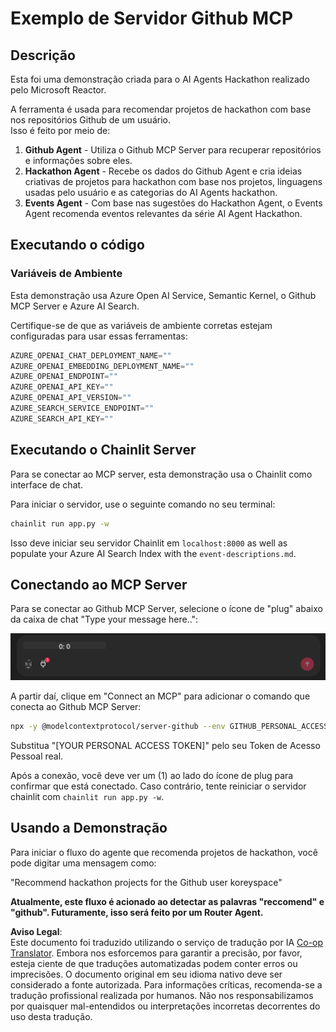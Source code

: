 <!--
CO_OP_TRANSLATOR_METADATA:
{
  "original_hash": "393eea8000f305b94010dd5b380902d8",
  "translation_date": "2025-05-20T10:02:23+00:00",
  "source_file": "11-mcp/code_samples/github-mcp/README.md",
  "language_code": "pt"
}
-->
# Exemplo de Servidor Github MCP

## Descrição

Esta foi uma demonstração criada para o AI Agents Hackathon realizado pelo Microsoft Reactor.

A ferramenta é usada para recomendar projetos de hackathon com base nos repositórios Github de um usuário.  
Isso é feito por meio de:

1. **Github Agent** - Utiliza o Github MCP Server para recuperar repositórios e informações sobre eles.  
2. **Hackathon Agent** - Recebe os dados do Github Agent e cria ideias criativas de projetos para hackathon com base nos projetos, linguagens usadas pelo usuário e as categorias do AI Agents hackathon.  
3. **Events Agent** - Com base nas sugestões do Hackathon Agent, o Events Agent recomenda eventos relevantes da série AI Agent Hackathon.

## Executando o código

### Variáveis de Ambiente

Esta demonstração usa Azure Open AI Service, Semantic Kernel, o Github MCP Server e Azure AI Search.

Certifique-se de que as variáveis de ambiente corretas estejam configuradas para usar essas ferramentas:

```python
AZURE_OPENAI_CHAT_DEPLOYMENT_NAME=""
AZURE_OPENAI_EMBEDDING_DEPLOYMENT_NAME=""
AZURE_OPENAI_ENDPOINT=""
AZURE_OPENAI_API_KEY=""
AZURE_OPENAI_API_VERSION=""
AZURE_SEARCH_SERVICE_ENDPOINT=""
AZURE_SEARCH_API_KEY=""
```

## Executando o Chainlit Server

Para se conectar ao MCP server, esta demonstração usa o Chainlit como interface de chat.

Para iniciar o servidor, use o seguinte comando no seu terminal:

```bash
chainlit run app.py -w
```

Isso deve iniciar seu servidor Chainlit em `localhost:8000` as well as populate your Azure AI Search Index with the `event-descriptions.md`.

## Conectando ao MCP Server

Para se conectar ao Github MCP Server, selecione o ícone de "plug" abaixo da caixa de chat "Type your message here..":

![MCP Connect](../../../../../translated_images/mcp-chainlit-1.dce6ea039fc19641b00370fafc9e68a7ab349ec064fb9170f5555f894376116e.pt.png)

A partir daí, clique em "Connect an MCP" para adicionar o comando que conecta ao Github MCP Server:

```bash
npx -y @modelcontextprotocol/server-github --env GITHUB_PERSONAL_ACCESS_TOKEN=[YOUR PERSONAL ACCESS TOKEN]
```

Substitua "[YOUR PERSONAL ACCESS TOKEN]" pelo seu Token de Acesso Pessoal real.

Após a conexão, você deve ver um (1) ao lado do ícone de plug para confirmar que está conectado. Caso contrário, tente reiniciar o servidor chainlit com `chainlit run app.py -w`.

## Usando a Demonstração

Para iniciar o fluxo do agente que recomenda projetos de hackathon, você pode digitar uma mensagem como:

"Recommend hackathon projects for the Github user koreyspace"

**Atualmente, este fluxo é acionado ao detectar as palavras "reccomend" e "github". Futuramente, isso será feito por um Router Agent.**

**Aviso Legal**:  
Este documento foi traduzido utilizando o serviço de tradução por IA [Co-op Translator](https://github.com/Azure/co-op-translator). Embora nos esforcemos para garantir a precisão, por favor, esteja ciente de que traduções automatizadas podem conter erros ou imprecisões. O documento original em seu idioma nativo deve ser considerado a fonte autorizada. Para informações críticas, recomenda-se a tradução profissional realizada por humanos. Não nos responsabilizamos por quaisquer mal-entendidos ou interpretações incorretas decorrentes do uso desta tradução.